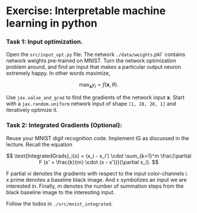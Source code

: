 # Exercise: Interpretable machine learning in python

### Task 1: Input optimization.
Open the `src/input_opt.py` file. The network `./data/weights`.pkl` contains network weights pre-trained on MNIST. Turn the network optimization problem around, and find an input that makes a particular output neuron extremely happy. In other words maximize,

$$ \max_\mathbf{x} y_i = f(\mathbf{x}, \theta) .$$

Use `jax.value_and_grad` to find the gradients of the network input $\mathbf{x}$.
Start with a `jax.random.uniform` network input of shape `[1, 28, 28, 1]` and 
iteratively optimize it.

### Task 2: Integrated Gradients (Optional):


Reuse your MNIST digit recognition code. Implement IG as discussed in the lecture. Recall the equation

$$ \text{IntegratedGrads}_i(x) = (x_i - x_i') \cdot \sum_{k=1}^m \frac{\partial F (x' + \frac{k}{m} \cdot (x - x'))}{\partial x_i}. $$

F partial xi denotes the gradients with respect to the input color-channels i.
x prime denotes a baseline black image. And x symbolizes an input we are interested in.
Finally, m denotes the number of summation steps from the black baseline image to the interesting input.

Follow the todos in `./src/mnist_integrated`.


